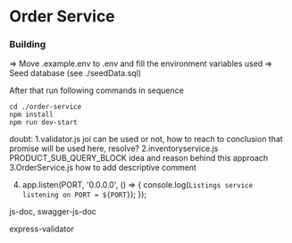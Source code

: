 # Order Service

### Building

=> Move .example.env to .env and fill the environment variables used
=> Seed database (see ./seedData.sql)

After that run following commands in sequence

```
cd ./order-service
npm install
npm run dev-start
```

doubt:
1.validator.js joi can be used or not, how to reach to conclusion that promise will be used here, resolve?
2.inventoryservice.js PRODUCT_SUB_QUERY_BLOCK idea and reason behind this approach
3.OrderService.js how to add descriptive comment

4. app.listen(PORT, '0.0.0.0', () => {
   console.log(`Listings service listening on PORT = ${PORT}`);
   });

js-doc, swagger-js-doc

express-validator